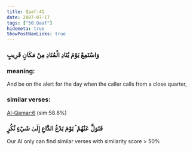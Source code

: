 ```yaml
---
title: Qaaf:41
date: 2007-07-17
tags: ["50.Qaaf"]
hidemeta: true 
ShowPostNavLinks: true 
---
```

### وَاسْتَمِعْ يَوْمَ يُنَادِ الْمُنَادِ مِنْ مَكَانٍ قَرِيبٍ
### meaning: 
And be on the alert for the day when the caller calls from a close quarter,
### similar verses: 

[Al-Qamar:6](/54/6) (sim:58.8%)

### فَتَوَلَّ عَنْهُمْ ۘ يَوْمَ يَدْعُ الدَّاعِ إِلَىٰ شَيْءٍ نُكُرٍ

Our AI only can find similar verses with similarity score > 50% 



